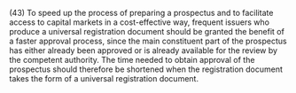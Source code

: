 (43) To speed up the process of preparing a prospectus and to facilitate access to capital markets in a cost-effective way, frequent issuers who produce a universal registration document should be granted the benefit of a faster approval process, since the main constituent part of the prospectus has either already been approved or is already available for the review by the competent authority. The time needed to obtain approval of the prospectus should therefore be shortened when the registration document takes the form of a universal registration document.